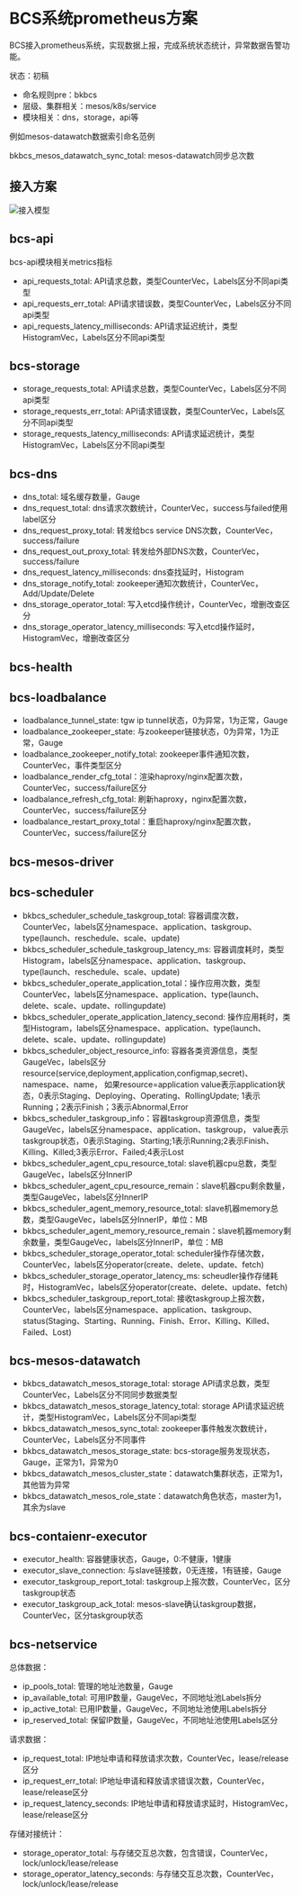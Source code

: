 # BCS系统prometheus方案

BCS接入prometheus系统，实现数据上报，完成系统状态统计，异常数据告警功能。

状态：初稿

* 命名规则pre：bkbcs
* 层级、集群相关：mesos/k8s/service
* 模块相关：dns，storage，api等

例如mesos-datawatch数据索引命名范例

bkbcs_mesos_datawatch_sync_total: mesos-datawatch同步总次数

## 接入方案

![接入模型](./prometheus-intergration.png)

## bcs-api

bcs-api模块相关metrics指标

* api_requests_total: API请求总数，类型CounterVec，Labels区分不同api类型
* api_requests_err_total: API请求错误数，类型CounterVec，Labels区分不同api类型
* api_requests_latency_milliseconds: API请求延迟统计，类型HistogramVec，Labels区分不同api类型

## bcs-storage

* storage_requests_total: API请求总数，类型CounterVec，Labels区分不同api类型
* storage_requests_err_total: API请求错误数，类型CounterVec，Labels区分不同api类型
* storage_requests_latency_milliseconds: API请求延迟统计，类型HistogramVec，Labels区分不同api类型

## bcs-dns

* dns_total: 域名缓存数量，Gauge
* dns_request_total: dns请求次数统计，CounterVec，success与failed使用label区分
* dns_request_proxy_total: 转发给bcs service DNS次数，CounterVec，success/failure
* dns_request_out_proxy_total: 转发给外部DNS次数，CounterVec，success/failure
* dns_request_latency_milliseconds: dns查找延时，Histogram
* dns_storage_notify_total: zookeeper通知次数统计，CounterVec，Add/Update/Delete
* dns_storage_operator_total: 写入etcd操作统计，CounterVec，增删改查区分
* dns_storage_operator_latency_milliseconds: 写入etcd操作延时，HistogramVec，增删改查区分

## bcs-health

## bcs-loadbalance

* loadbalance_tunnel_state: tgw ip tunnel状态，0为异常，1为正常，Gauge
* loadbalance_zookeeper_state: 与zookeeper链接状态，0为异常，1为正常，Gauge
* loadbalance_zookeeper_notify_total: zookeeper事件通知次数，CounterVec，事件类型区分
* loadbalance_render_cfg_total：渲染haproxy/nginx配置次数，CounterVec，success/failure区分
* loadbalance_refresh_cfg_total: 刷新haproxy，nginx配置次数，CounterVec，success/failure区分
* loadbalance_restart_proxy_total：重启haproxy/nginx配置次数，CounterVec，success/failure区分

## bcs-mesos-driver

## bcs-scheduler

* bkbcs_scheduler_schedule_taskgroup_total: 容器调度次数，CounterVec，labels区分namespace、application、taskgroup、type(launch、reschedule、scale、update)
* bkbcs_scheduler_schedule_taskgroup_latency_ms: 容器调度耗时，类型Histogram，labels区分namespace、application、taskgroup、type(launch、reschedule、scale、update)
* bkbcs_scheduler_operate_application_total：操作应用次数，类型CounterVec，labels区分namespace、application、type(launch、delete、scale、update、rollingupdate)
* bkbcs_scheduler_operate_application_latency_second: 操作应用耗时，类型Histogram，labels区分namespace、application、type(launch、delete、scale、update、rollingupdate)
* bkbcs_scheduler_object_resource_info: 容器各类资源信息，类型GaugeVec，labels区分resource(service,deployment,application,configmap,secret)、namespace、name，
如果resource=application value表示application状态，0表示Staging、Deploying、Operating、RollingUpdate; 1表示Running；2表示Finish；3表示Abnormal,Error
* bkbcs_scheduler_taskgroup_info：容器taskgroup资源信息，类型GaugeVec，labels区分namespace、application、taskgroup，
value表示taskgroup状态，0表示Staging、Starting;1表示Running;2表示Finish、Killing、Killed;3表示Error、Failed;4表示Lost
* bkbcs_scheduler_agent_cpu_resource_total: slave机器cpu总数，类型GaugeVec，labels区分InnerIP
* bkbcs_scheduler_agent_cpu_resource_remain：slave机器cpu剩余数量，类型GaugeVec，labels区分InnerIP
* bkbcs_scheduler_agent_memory_resource_total: slave机器memory总数，类型GaugeVec，labels区分InnerIP，单位：MB
* bkbcs_scheduler_agent_memory_resource_remain：slave机器memory剩余数量，类型GaugeVec，labels区分InnerIP，单位：MB
* bkbcs_scheduler_storage_operator_total: scheduler操作存储次数，CounterVec，labels区分operator(create、delete、update、fetch)
* bkbcs_scheduler_storage_operator_latency_ms: scheudler操作存储耗时，HistogramVec，labels区分operator(create、delete、update、fetch)
* bkbcs_scheduler_taskgroup_report_total: 接收taskgroup上报次数，CounterVec，labels区分namespace、application、taskgroup、status(Staging、Starting、Running、Finish、Error、Killing、Killed、Failed、Lost)

## bcs-mesos-datawatch

* bkbcs_datawatch_mesos_storage_total: storage API请求总数，类型CounterVec，Labels区分不同同步数据类型
* bkbcs_datawatch_mesos_storage_latency_total: storage API请求延迟统计，类型HistogramVec，Labels区分不同api类型
* bkbcs_datawatch_mesos_sync_total: zookeeper事件触发次数统计，CounterVec，Labels区分不同事件
* bkbcs_datawatch_mesos_storage_state: bcs-storage服务发现状态，Gauge，正常为1，异常为0
* bkbcs_datawatch_mesos_cluster_state：datawatch集群状态，正常为1，其他皆为异常
* bkbcs_datawatch_mesos_role_state：datawatch角色状态，master为1，其余为slave

## bcs-contaienr-executor

* executor_health: 容器健康状态，Gauge，0:不健康，1健康
* executor_slave_connection: 与slave链接数，0无连接，1有链接，Gauge
* executor_taskgroup_report_total: taskgroup上报次数，CounterVec，区分taskgroup状态
* executor_taskgroup_ack_total: mesos-slave确认taskgroup数据，CounterVec，区分taskgroup状态

## bcs-netservice

总体数据：
* ip_pools_total: 管理的地址池数量，Gauge
* ip_available_total: 可用IP数量，GaugeVec，不同地址池Labels拆分
* ip_active_total: 已用IP数量，GaugeVec，不同地址池使用Labels拆分
* ip_reserved_total: 保留IP数量，GaugeVec，不同地址池使用Labels区分

请求数据：
* ip_request_total: IP地址申请和释放请求次数，CounterVec，lease/release区分
* ip_request_err_total: IP地址申请和释放请求错误次数，CounterVec，lease/release区分
* ip_request_latency_seconds: IP地址申请和释放请求延时，HistogramVec，lease/release区分

存储对接统计：

* storage_operator_total: 与存储交互总次数，包含错误，CounterVec，lock/unlock/lease/release
* storage_operator_latency_seconds: 与存储交互总次数，CounterVec，lock/unlock/lease/release

